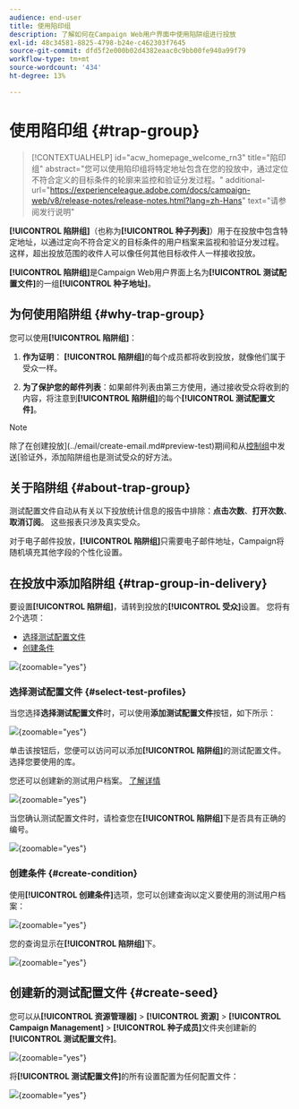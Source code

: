 ```yaml
---
audience: end-user
title: 使用陷印组
description: 了解如何在Campaign Web用户界面中使用陷阱组进行投放
exl-id: 48c34581-8825-4798-b24e-c462303f7645
source-git-commit: dfd5f2e000b02d4382eaac0c9bb00fe940a99f79
workflow-type: tm+mt
source-wordcount: '434'
ht-degree: 13%

---
```


# 使用陷印组 {#trap-group}

>[!CONTEXTUALHELP]
>id="acw_homepage_welcome_rn3"
>title="陷印组"
>abstract="您可以使用陷印组将特定地址包含在您的投放中，通过定位不符合定义的目标条件的轮廓来监控和验证分发过程。"
>additional-url="https://experienceleague.adobe.com/docs/campaign-web/v8/release-notes/release-notes.html?lang=zh-Hans" text="请参阅发行说明"

**[!UICONTROL 陷阱组]**（也称为&#x200B;**[!UICONTROL 种子列表]**）用于在投放中包含特定地址，以通过定向不符合定义的目标条件的用户档案来监视和验证分发过程。 这样，超出投放范围的收件人可以像任何其他目标收件人一样接收投放。

**[!UICONTROL 陷阱组]**&#x200B;是Campaign Web用户界面上名为&#x200B;**[!UICONTROL 测试配置文件]**&#x200B;的一组&#x200B;**[!UICONTROL 种子地址]**。

## 为何使用陷阱组 {#why-trap-group}

您可以使用&#x200B;**[!UICONTROL 陷阱组]**：

1. **作为证明**： **[!UICONTROL 陷阱组]**&#x200B;的每个成员都将收到投放，就像他们属于受众一样。

1. **为了保护您的邮件列表**：如果邮件列表由第三方使用，通过接收受众将收到的内容，将注意到&#x200B;**[!UICONTROL 陷阱组]**&#x200B;的每个&#x200B;**[!UICONTROL 测试配置文件]**。

>[!NOTE]
>
>除了在创建投放](../email/create-email.md#preview-test)期间和从[控制组](control-group.md)中发送[验证外，添加陷阱组也是测试受众的好方法。

## 关于陷阱组 {#about-trap-group}

测试配置文件自动从有关以下投放统计信息的报告中排除：**点击次数**、**打开次数**、**取消订阅**。 这些报表只涉及真实受众。

对于电子邮件投放，**[!UICONTROL 陷阱组]**&#x200B;只需要电子邮件地址，Campaign将随机填充其他字段的个性化设置。

## 在投放中添加陷阱组 {#trap-group-in-delivery}

要设置&#x200B;**[!UICONTROL 陷阱组]**，请转到投放的&#x200B;**[!UICONTROL 受众]**&#x200B;设置。 您将有2个选项：

* [选择测试配置文件](#select-test-profile)
* [创建条件](#create-condition)

![](assets/trap-group.png){zoomable="yes"}

### 选择测试配置文件 {#select-test-profiles}

当您选择&#x200B;**选择测试配置文件**&#x200B;时，可以使用&#x200B;**添加测试配置文件**&#x200B;按钮，如下所示：

![](assets/trap-no-test-profile.png){zoomable="yes"}

单击该按钮后，您便可以访问可以添加&#x200B;**[!UICONTROL 陷阱组]**&#x200B;的测试配置文件。 选择您要使用的库。

您还可以创建新的测试用户档案。 [了解详情](#create-seed)

![](assets/trap-select-test-profiles.png){zoomable="yes"}

当您确认测试配置文件时，请检查您在&#x200B;**[!UICONTROL 陷阱组]**&#x200B;下是否具有正确的编号。

![](assets/trap-check.png){zoomable="yes"}

### 创建条件 {#create-condition}

使用&#x200B;**[!UICONTROL 创建条件]**&#x200B;选项，您可以创建查询以定义要使用的测试用户档案：

![](assets/trap-create-condition.png){zoomable="yes"}

您的查询显示在&#x200B;**[!UICONTROL 陷阱组]**&#x200B;下。

![](assets/trap-custom.png){zoomable="yes"}

## 创建新的测试配置文件 {#create-seed}

您可以从&#x200B;**[!UICONTROL 资源管理器]** > **[!UICONTROL 资源]** > **[!UICONTROL Campaign Management]** > **[!UICONTROL 种子成员]**&#x200B;文件夹创建新的&#x200B;**[!UICONTROL 测试配置文件]**。

![](assets/trap-create.png){zoomable="yes"}

将&#x200B;**[!UICONTROL 测试配置文件]**&#x200B;的所有设置配置为任何配置文件：

![](assets/trap-create-contact.png){zoomable="yes"}
